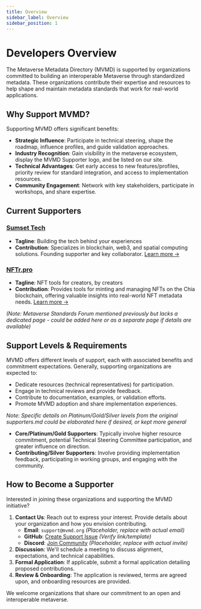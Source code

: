 ```yaml
---
title: Overview
sidebar_label: Overview
sidebar_position: 1
---
```


# Developers Overview

The Metaverse Metadata Directory (MVMD) is supported by organizations committed to building an interoperable Metaverse through standardized metadata. These organizations contribute their expertise and resources to help shape and maintain metadata standards that work for real-world applications.

## Why Support MVMD?

Supporting MVMD offers significant benefits:

* **Strategic Influence**: Participate in technical steering, shape the roadmap, influence profiles, and guide validation approaches.
* **Industry Recognition**: Gain visibility in the metaverse ecosystem, display the MVMD Supporter logo, and be listed on our site.
* **Technical Advantages**: Get early access to new features/profiles, priority review for standard integration, and access to implementation resources.
* **Community Engagement**: Network with key stakeholders, participate in workshops, and share expertise.

## Current Supporters

### [Sumset Tech](./sumset-tech)

* **Tagline**: Building the tech behind your experiences
* **Contribution**: Specializes in blockchain, web3, and spatial computing solutions. Founding supporter and key collaborator. [Learn more →](./sumset-tech)

### [NFTr.pro](./nftr-pro)

* **Tagline**: NFT tools for creators, by creators
* **Contribution**: Provides tools for minting and managing NFTs on the Chia blockchain, offering valuable insights into real-world NFT metadata needs. [Learn more →](./nftr-pro)

*(Note: Metaverse Standards Forum mentioned previously but lacks a dedicated page - could be added here or as a separate page if details are available)*

## Support Levels & Requirements

MVMD offers different levels of support, each with associated benefits and commitment expectations. Generally, supporting organizations are expected to:

* Dedicate resources (technical representatives) for participation.
* Engage in technical reviews and provide feedback.
* Contribute to documentation, examples, or validation efforts.
* Promote MVMD adoption and share implementation experiences.

*Note: Specific details on Platinum/Gold/Silver levels from the original supporters.md could be elaborated here if desired, or kept more general*

* **Core/Platinum/Gold Supporters**: Typically involve higher resource commitment, potential Technical Steering Committee participation, and greater influence on direction.
* **Contributing/Silver Supporters**: Involve providing implementation feedback, participating in working groups, and engaging with the community.

## How to Become a Supporter

Interested in joining these organizations and supporting the MVMD initiative?

1.  **Contact Us**: Reach out to express your interest. Provide details about your organization and how you envision contributing.
    * **Email**: `support@mvmd.org` *(Placeholder, replace with actual email)*
    * **GitHub**: [Create Support Issue](https://github.com/mvmd-org/mvmd-site/issues/new?labels=support&template=support.md) *(Verify link/template)*
    * **Discord**: [Join Community](https://discord.gg/mvmd) *(Placeholder, replace with actual invite)*
2.  **Discussion**: We'll schedule a meeting to discuss alignment, expectations, and technical capabilities.
3.  **Formal Application**: If applicable, submit a formal application detailing proposed contributions.
4.  **Review & Onboarding**: The application is reviewed, terms are agreed upon, and onboarding resources are provided.

We welcome organizations that share our commitment to an open and interoperable metaverse. 